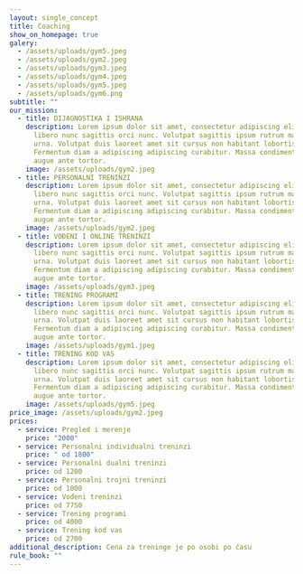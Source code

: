 ```yaml
---
layout: single_concept
title: Coaching
show_on_homepage: true
galery:
  - /assets/uploads/gym5.jpeg
  - /assets/uploads/gym2.jpeg
  - /assets/uploads/gym3.jpeg
  - /assets/uploads/gym4.jpeg
  - /assets/uploads/gym5.jpeg
  - /assets/uploads/gym6.png
subtitle: ""
our_mission:
  - title: DIJAGNOSTIKA I ISHRANA
    description: Lorem ipsum dolor sit amet, consectetur adipiscing elit. Diam, elit
      libero nunc sagittis orci nunc. Volutpat sagittis ipsum rutrum mauris,
      urna. Volutpat duis laoreet amet sit cursus non habitant lobortis.
      Fermentum diam a adipiscing adipiscing curabitur. Massa condimentum purus
      augue ante tortor.
    image: /assets/uploads/gym2.jpeg
  - title: PERSONALNI TRENINZI
    description: Lorem ipsum dolor sit amet, consectetur adipiscing elit. Diam, elit
      libero nunc sagittis orci nunc. Volutpat sagittis ipsum rutrum mauris,
      urna. Volutpat duis laoreet amet sit cursus non habitant lobortis.
      Fermentum diam a adipiscing adipiscing curabitur. Massa condimentum purus
      augue ante tortor.
    image: /assets/uploads/gym2.jpeg
  - title: VOĐENI I ONLINE TRENINZI
    description: Lorem ipsum dolor sit amet, consectetur adipiscing elit. Diam, elit
      libero nunc sagittis orci nunc. Volutpat sagittis ipsum rutrum mauris,
      urna. Volutpat duis laoreet amet sit cursus non habitant lobortis.
      Fermentum diam a adipiscing adipiscing curabitur. Massa condimentum purus
      augue ante tortor.
    image: /assets/uploads/gym3.jpeg
  - title: TRENING PROGRAMI
    description: Lorem ipsum dolor sit amet, consectetur adipiscing elit. Diam, elit
      libero nunc sagittis orci nunc. Volutpat sagittis ipsum rutrum mauris,
      urna. Volutpat duis laoreet amet sit cursus non habitant lobortis.
      Fermentum diam a adipiscing adipiscing curabitur. Massa condimentum purus
      augue ante tortor.
    image: /assets/uploads/gym1.jpeg
  - title: TRENING KOD VAS
    description: Lorem ipsum dolor sit amet, consectetur adipiscing elit. Diam, elit
      libero nunc sagittis orci nunc. Volutpat sagittis ipsum rutrum mauris,
      urna. Volutpat duis laoreet amet sit cursus non habitant lobortis.
      Fermentum diam a adipiscing adipiscing curabitur. Massa condimentum purus
      augue ante tortor.
    image: /assets/uploads/gym5.jpeg
price_image: /assets/uploads/gym2.jpeg
prices:
  - service: Pregled i merenje
    price: "2000"
  - service: Personalni individualni treninzi
    price: " od 1800"
  - service: Personalni dualni treninzi
    price: od 1200
  - service: Personalni trojni treninzi
    price: od 1000
  - service: Vođeni treninzi
    price: od 7750
  - service: Trening programi
    price: od 4000
  - service: Trening kod vas
    price: od 2700
additional_description: Cena za treninge je po osobi po času
rule_book: ""
---
```

